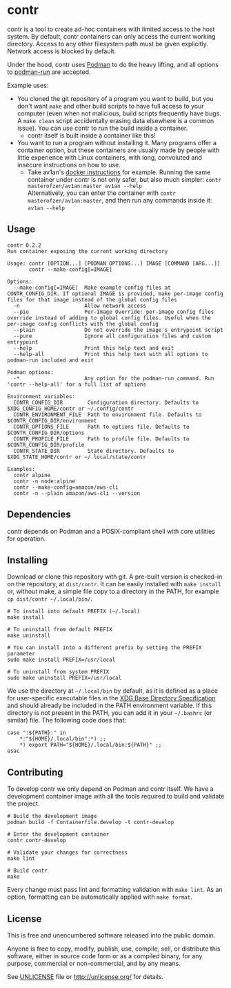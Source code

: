 # contr

contr is a tool to create ad-hoc containers with limited access to the host system. By default, contr containers can only access the current working directory. Access to any other filesystem path must be given explicitly. Network access is blocked by default.

Under the hood, contr uses [Podman](https://podman.io/) to do the heavy lifting, and all options to [podman-run](https://docs.podman.io/en/latest/markdown/podman-run.1.html) are accepted.

Example uses:
* You cloned the git repository of a program you want to build, but you don't want `make` and other build scripts to have full access to your computer (even when not malicious, build scripts frequently have bugs. A `make clean` script accidentally erasing data elsewhere is a common issue). You can use contr to run the build inside a container.
  * contr itself is built inside a container like this!
* You want to run a program without installing it. Many programs offer a container option, but these containers are usually made by people with little experience with Linux containers, with long, convoluted and insecure instructions on how to use.
  * Take av1an's [docker instructions](https://github.com/master-of-zen/Av1an/blob/master/docs/DOCKER.md) for example. Running the same container under contr is not only safer, but also much simpler: `contr masterofzen/av1an:master av1an --help`  
  Alternatively, you can enter the container with `contr masterofzen/av1an:master`, and then run any commands inside it: `av1an --help`

## Usage
```
contr 0.2.2
Run container exposing the current working directory

Usage: contr [OPTION...] [PODMAN OPTIONS...] IMAGE [COMMAND [ARG...]]
       contr --make-config[=IMAGE]

Options:
  --make-config[=IMAGE]  Make example config files at CONTR_CONFIG_DIR. If optional IMAGE is provided, make per-image config files for that image instead of the global config files
  -n                     Allow network access
  --pio                  Per-Image Override: per-image config files override instead of adding to global config files. Useful when the per-image config conflicts with the global config
  --plain                Do not override the image's entrypoint script
  --pure                 Ignore all configuration files and custom entrypoint
  --help                 Print this help text and exit
  --help-all             Print this help text with all options to podman-run included and exit

Podman options:
  -*                     Any option for the podman-run command. Run 'contr --help-all' for a full list of options

Environment variables:
  CONTR_CONFIG_DIR        Configuration directory. Defaults to $XDG_CONFIG_HOME/contr or ~/.config/contr
  CONTR_ENVIRONMENT_FILE  Path to environment file. Defaults to $CONTR_CONFIG_DIR/environment
  CONTR_OPTIONS_FILE      Path to options file. Defaults to $CONTR_CONFIG_DIR/options
  CONTR_PROFILE_FILE      Path to profile file. Defaults to $CONTR_CONFIG_DIR/profile
  CONTR_STATE_DIR         State directory. Defaults to $XDG_STATE_HOME/contr or ~/.local/state/contr

Examples:
  contr alpine
  contr -n node:alpine
  contr --make-config=amazon/aws-cli
  contr -n --plain amazon/aws-cli --version
```

## Dependencies
contr depends on Podman and a POSIX-compliant shell with core utilities for operation.

## Installing
Download or clone this repository with git. A pre-built version is checked-in on the repository, at `dist/contr`. It can be easily installed with `make install` or, without make, a simple file copy to a directory in the PATH, for example `cp dist/contr ~/.local/bin/`.

```shell
# To install into default PREFIX (~/.local)
make install

# To uninstall from default PREFIX
make uninstall

# You can install into a different prefix by setting the PREFIX parameter
sudo make install PREFIX=/usr/local

# To uninstall from system PREFIX
sudo make uninstall PREFIX=/usr/local
```

We use the directory at `~/.local/bin` by default, as it is defined as a place for user-specific executable files in the [XDG Base Directory Specification](https://specifications.freedesktop.org/basedir-spec/basedir-spec-latest.html) and should already be included in the PATH environment variable. If this directory is not present in the PATH, you can add it in your `~/.bashrc` (or similar) file. The following code does that:
```shell
case ":${PATH}:" in
    *:"${HOME}/.local/bin":*) ;;
    *) export PATH="${HOME}/.local/bin:${PATH}" ;;
esac
```

## Contributing
To develop contr we only depend on Podman and contr itself. We have a development container image with all the tools required to build and validate the project.

```shell
# Build the development image
podman build -f Containerfile.develop -t contr-develop

# Enter the development container
contr contr-develop

# Validate your changes for correctness
make lint

# Build contr
make
```

Every change must pass lint and formatting validation with `make lint`. As an option, formatting can be automatically applied with `make format`.

## License
This is free and unencumbered software released into the public domain.

Anyone is free to copy, modify, publish, use, compile, sell, or
distribute this software, either in source code form or as a compiled
binary, for any purpose, commercial or non-commercial, and by any
means.

See [UNLICENSE](UNLICENSE) file or http://unlicense.org/ for details.
